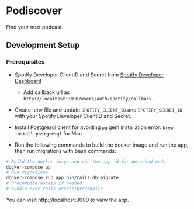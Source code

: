# Podiscover

Find your next podcast.

## Development Setup

### Prerequisites

- Spotify Developer ClientID and Secret from [Spotify Developer Dashboard](https://developer.spotify.com/dashboard/) 
    - Add callback url as `http://localhost:3000/users/auth/spotify/callback`.

- Create .env file and update `SPOTIFY_CLIENT_ID` and `SPOTIFY_SECRET_ID` with your Spotify Developer ClientID and Secret.

- Install Postgresql client for avoiding `pg` gem installation error: `brew install postgresql` for Mac.

- Run the following commands to build the docker image and run the app, then run migrations with bash commands:

```bash
# Build the docker image and run the app -d for detached mode
docker-compose up
# Run migrations
docker-compose run app bin/rails db:migrate
# Precompile assets if needed
# bundle exec rails assets:precompile
```

You can visit http://localhost:3000 to view the app.




